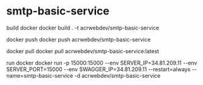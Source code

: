 # smtp-basic-service

build docker
docker build . -t acrwebdev/smtp-basic-service

docker push
docker push acrwebdev/smtp-basic-service

docker pull
docker pull acrwebdev/smtp-basic-service:latest

run docker
docker run -p 15000:15000 --env SERVER_IP=34.81.209.11 --env SERVER_PORT=15000 --env SWAGGER_IP=34.81.209.11 --restart=always --name=smtp-basic-service -d acrwebdev/smtp-basic-service
